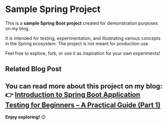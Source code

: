 # Sample Spring Project

This is a **sample Spring Boot project** created for demonstration purposes on my blog.

It is intended for testing, experimentation, and illustrating various concepts in the Spring ecosystem. The project is not meant for production use.

Feel free to explore, fork, or use it as inspiration for your own experiments!


## Related Blog Post

You can read more about this project on my blog:  
👉 [Introduction to Spring Boot Application Testing for Beginners – A Practical Guide (Part 1)](https://blog.giuseppe.clinaz.com/?p=1)
---

**Enjoy exploring!** 😊
